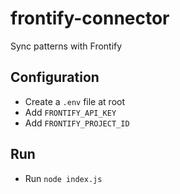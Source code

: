 # frontify-connector

Sync patterns with Frontify

## Configuration

* Create a `.env` file at root
* Add `FRONTIFY_API_KEY`
* Add `FRONTIFY_PROJECT_ID`

## Run

* Run `node index.js`
